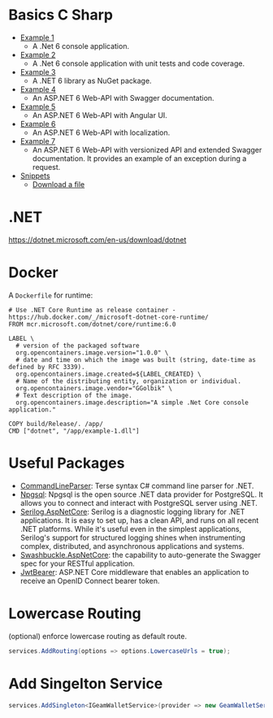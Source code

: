# Basics C Sharp

- [Example 1](example-1)
  - A .Net 6 console application.
- [Example 2](example-2)
  - A .Net 6 console application with unit tests and code coverage.
- [Example 3](example-3)
  - A .NET 6 library as NuGet package.
- [Example 4](example-4)
  - An ASP.NET 6 Web-API with Swagger documentation.
- [Example 5](example-5)
  - An ASP.NET 6 Web-API with Angular UI.
- [Example 6](example-6)
  - An ASP.NET 6 Web-API with localization.
- [Example 7](example-7)
  - An ASP.NET 6 Web-API with versionized API and extended Swagger documentation. It provides an example of an exception during a request.
- [Snippets](snippets)
  - [Download a file](snippets/download)

# .NET

https://dotnet.microsoft.com/en-us/download/dotnet

# Docker

A `Dockerfile` for runtime:
~~~Docker
# Use .NET Core Runtime as release container - https://hub.docker.com/_/microsoft-dotnet-core-runtime/
FROM mcr.microsoft.com/dotnet/core/runtime:6.0

LABEL \
  # version of the packaged software
  org.opencontainers.image.version="1.0.0" \
  # date and time on which the image was built (string, date-time as defined by RFC 3339).
  org.opencontainers.image.created=${LABEL_CREATED} \
  # Name of the distributing entity, organization or individual.
  org.opencontainers.image.vendor="GGolbik" \
  # Text description of the image.
  org.opencontainers.image.description="A simple .Net Core console application."

COPY build/Release/. /app/
CMD ["dotnet", "/app/example-1.dll"]
~~~

# Useful Packages

- [CommandLineParser](https://www.nuget.org/packages/CommandLineParser): Terse syntax C# command line parser for .NET. 
- [Npgsql](https://www.nuget.org/packages/Npgsql/): Npgsql is the open source .NET data provider for PostgreSQL. It allows you to connect and interact with PostgreSQL server using .NET.
- [Serilog.AspNetCore](https://www.nuget.org/packages/Serilog.AspNetCore): Serilog is a diagnostic logging library for .NET applications. It is easy to set up, has a clean API, and runs on all recent .NET platforms. While it's useful even in the simplest applications, Serilog's support for structured logging shines when instrumenting complex, distributed, and asynchronous applications and systems.
- [Swashbuckle.AspNetCore](https://www.nuget.org/packages/Swashbuckle.AspNetCore/): the capability to auto-generate the Swagger spec for your RESTful application.
- [JwtBearer](https://www.nuget.org/packages/Microsoft.AspNetCore.Authentication.JwtBearer): ASP.NET Core middleware that enables an application to receive an OpenID Connect bearer token.

# Lowercase Routing

(optional) enforce lowercase routing as default route.
~~~C#
services.AddRouting(options => options.LowercaseUrls = true);
~~~

# Add Singelton Service

~~~C#
services.AddSingleton<IGeamWalletService>(provider => new GeamWalletService(Program.Options.DatabaseHost, Program.Options.DatabasePort, Program.Options.DatabaseName, Program.Options.DatabaseUser, Program.Options.DatabasePassword));
~~~